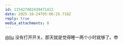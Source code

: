 ```yaml
---
id: 115427402430471412
date: 2025-10-24T05:06:25.718Z
reply: true
media_attachments: 0
---
```


<p><span class="h-card" translate="no"><a href="https://l22.org/@liu" class="u-url mention" rel="nofollow noopener" target="_blank">@<span>liu</span></a></span> 没有打开开关。那天就是觉得睡一两个小时就够了。😎</p>

